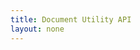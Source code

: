 ```yaml
---
title: Document Utility API
layout: none
--- 
```


<RedoclyAPIBlock src='https://api.redocly.com/registry/bundle/adobe-developers/AEM-document/experimental/openapi.yaml?branch=prod'  typography='fontFamily: `"Source Sans Pro", sans-serif`' />
